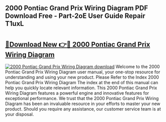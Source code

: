 ## 2000 Pontiac Grand Prix Wiring Diagram PDF Download Free - Part-2oE User Guide Repair T1uxL

# <h2><a href="http://dfoyi4.blite.top/?on=2000+Pontiac+Grand+Prix+Wiring+Diagram">🔗Download New 👉🔴 2000 Pontiac Grand Prix Wiring Diagram</a></h2>

[![2000 Pontiac Grand Prix Wiring Diagram download](https://i.imgur.com/lujVjoI.png)](http://dfoyi4.blite.top/?on=2000+Pontiac+Grand+Prix+Wiring+Diagram)
Welcome to the 2000 Pontiac Grand Prix Wiring Diagram user manual, your one-stop resource for understanding and using your new product. Please Refer to the Index 2000 Pontiac Grand Prix Wiring Diagram The index at the end of this manual can help you quickly locate relevant information. This 2000 Pontiac Grand Prix Wiring Diagram features a powerful engine and innovative features for exceptional performance. We trust that the 2000 Pontiac Grand Prix Wiring Diagram has been an invaluable resource in your efforts to master your new product. Should you require any assistance, our customer service team is at your disposal.
